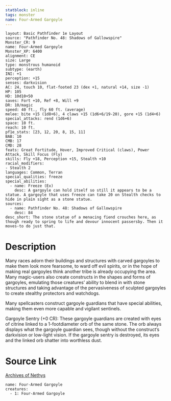 ```yaml
---
statblock: inline
tags: monster
name: Four-Armed Gargoyle
---
```

```statblock
layout: Basic Pathfinder 1e Layout
source: "Pathfinder No. 48: Shadows of Gallowspire"
Monster_CR: 9
name: Four-Armed Gargoyle
Monster_XP: 6400
alignment: CE
size: Large
type: monstrous humanoid
subtype: (earth)
INI: +1
perception: +15
senses: darkvision
AC: 24, touch 10, flat-footed 23 (dex +1, natural +14, size -1)
HP: 105
HD: 10d10+50
saves: Fort +10, Ref +8, Will +9
DR: 10/magic
speed: 40 ft., fly 60 ft. (average)
melee: bite +15 (1d8+6), 4 claws +15 (1d6+6/19-20), gore +15 (1d4+6)
special_attacks: rend (1d6+6)
space: 10 ft.
reach: 10 ft.
pf1e_stats: [23, 12, 20, 8, 15, 11]
BAB: 10
CMB: 17
CMD: 28
feats: Great Fortitude, Hover, Improved Critical (claws), Power Attack, Skill Focus (Fly)
skills: Fly +18, Perception +15, Stealth +10
racial_modifiers:
- Stealth 2
languages: Common, Terran
special_qualities: freeze
special_abilities:
  - name: Freeze (Ex)
    desc: A gargoyle can hold itself so still it appears to be a statue. A gargoyle that uses freeze can take 20 on Stealth checks to hide in plain sight as a stone statue.
sources:
  - name: Pathfinder No. 48: Shadows of Gallowspire
    desc: 84
desc_short: The stone statue of a menacing fiend crouches here, as though ready to spring to life and devour innocent passersby. Then it moves-to do just that.
```
# Description
Many races adorn their buildings and structures with carved gargoyles to make them look more fearsome, to ward off evil spirits, or in the hope of making real gargoyles think another tribe is already occupying the area. Many magic-users also create constructs in the shapes and forms of gargoyles, emulating those creatures’ ability to blend in with stone structures and taking advantage of the pervasiveness of sculpted gargoyles to create stealthy protectors and watchdogs.

Many spellcasters construct gargoyle guardians that have special abilities, making them even more capable and vigilant sentinels.

Gargoyle Sentry (+0 CR): These gargoyle guardians are created with eyes of citrine linked to a 1-footdiameter orb of the same stone. The orb always displays what the gargoyle guardian sees, though without the construct’s darkvision or low-light vision. If the gargoyle sentry is destroyed, its eyes and the linked orb shatter into worthless dust.
# Source Link
[Archives of Nethys](https://aonprd.com/MonsterDisplay.aspx?ItemName=Four-Armed%20Gargoyle)
```encounter-table
name: Four-Armed Gargoyle
creatures:
  - 1: Four-Armed Gargoyle
```
